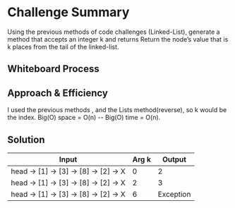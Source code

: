 # Challenge Summary
Using the previous methods of code challenges (Linked-List), generate a method that accepts an integer k and returns Return the node’s value that is k places from the tail of the linked-list.

## Whiteboard Process
<!-- Embedded whiteboard image -->

## Approach & Efficiency
I used the previous methods , and the Lists method(reverse), so k would be the index.
Big(O) space = O(n) -- Big(O) time = O(n).
 

## Solution

|Input 	                                |Arg k	|Output |
|---------------------------------------|-------|-------|
|head -> [1] -> [3] -> [8] -> [2] -> X	|0	|2 |
|head -> [1] -> [3] -> [8] -> [2] -> X	|2	|3 |
|head -> [1] -> [3] -> [8] -> [2] -> X	|6	|Exception |